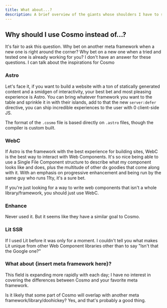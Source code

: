 ```yaml
---
title: What about...?
description: A brief overview of the giants whose shoulders I have to stand on to get here
---
```


## Why should I use Cosmo instead of...?

It's fair to ask this question. Why bet on another meta framework when a new one is right around the corner? Why bet on a new one when a tried and tested one is already working for you? I don't have an answer for these questions. I can talk about the inspirations for Cosmo

### Astro

Let's face it, if you want to build a website with a ton of statically generated content and a smidgen of interactivity, your best bet and most pleasing experience is Astro. You can bring whatever framework you want to the table and sprinkle it in with their islands, add to that the new `server:defer` directive, you can ship incredible experiences to the user with 0 client-side JS.

The format of the `.cosmo` file is based directly on `.astro` files, though the compiler is custom built.

### WebC

If Astro is the framework with the best experience for building sites, WebC is the best way to interact with Web Components. It's so nice being able to use a Single File Component structure to describe what my component looks like and does, plus the multitude of other dx goodies that come along with it. With an emphasis on progressive enhancement and being run by the same guy who runs 11ty, it's a sure bet.

If you're just looking for a way to write web components that isn't a whole library/framework, you should just use WebC.

### Enhance

Never used it. But it seems like they have a similar goal to Cosmo.

### Lit SSR

If I used Lit before it was only for a moment. I couldn't tell you what makes Lit unique from other Web Component libraries other than to say "Isn't that the Google one?"

### What about {insert meta framework here}?

This field is expanding more rapidly with each day; I have no interest in covering the differences between Cosmo and your favorite meta framework.

Is it likely that some part of Cosmo will overlap with another meta framework/library/doohickey? Yes, and that's probably a good thing.